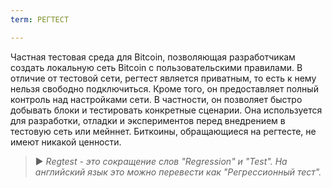```yaml
---
term: РЕГТЕСТ

---
```

Частная тестовая среда для Bitcoin, позволяющая разработчикам создать локальную сеть Bitcoin с пользовательскими правилами. В отличие от тестовой сети, регтест является приватным, то есть к нему нельзя свободно подключиться. Кроме того, он предоставляет полный контроль над настройками сети. В частности, он позволяет быстро добывать блоки и тестировать конкретные сценарии. Она используется для разработки, отладки и экспериментов перед внедрением в тестовую сеть или мейннет. Биткоины, обращающиеся на регтесте, не имеют никакой ценности.

> ► *Regtest - это сокращение слов "Regression" и "Test". На английский язык это можно перевести как "Регрессионный тест".*